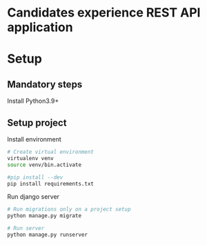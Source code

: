 # Candidates experience REST API application

# Setup

## Mandatory steps
Install Python3.9+

## Setup project
Install environment
```bash
# Create virtual environment
virtualenv venv
source venv/bin.activate

#pip install --dev
pip install requirements.txt
```

Run django server
```bash
# Run migrations only on a project setup
python manage.py migrate

# Run server
python manage.py runserver
```
